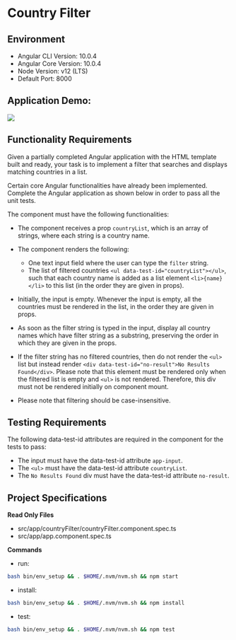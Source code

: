 # Country Filter

## Environment 

- Angular CLI Version: 10.0.4
- Angular Core Version: 10.0.4
- Node Version: v12 (LTS)
- Default Port: 8000

## Application Demo:

![](https://hrcdn.net/s3_pub/istreet-assets/fV9bCPK4XoCdesZdEiiyuw/country-filter.gif)

## Functionality Requirements

Given a partially completed Angular application with the HTML template built and ready, your task is to implement a filter that searches and displays matching countries in a list.

Certain core Angular functionalities have already been implemented. Complete the Angular application as shown below in order to pass all the unit tests.

The component must have the following functionalities:

- The component receives a prop `countryList`, which is an array of strings, where each string is a country name.

- The component renders the following:
  - One text input field where the user can type the `filter` string.
  - The list of filtered countries `<ul data-test-id="countryList"></ul>`, such that each country name is added as a list element `<li>{name}</li>` to this list (in the order they are given in props).

- Initially, the input is empty. Whenever the input is empty, all the countries must be rendered in the list, in the order they are given in props.

- As soon as the filter string is typed in the input, display all country names which have filter string as a substring, preserving the order in which they are given in the props. 

- If the filter string has no filtered countries, then do not render the `<ul>` list but instead render `<div data-test-id="no-result">No Results Found</div>`. Please note that this element must be rendered only when the filtered list is empty and `<ul>` is not rendered. Therefore, this div must not be rendered initially on component mount.

- Please note that filtering should be case-insensitive.

## Testing Requirements

The following data-test-id attributes are required in the component for the tests to pass:

- The input must have the data-test-id attribute `app-input`.
- The `<ul>` must have the data-test-id attribute `countryList`.
- The `No Results Found` div must have the data-test-id attribute `no-result`.

## Project Specifications

**Read Only Files**
- src/app/countryFilter/countryFilter.component.spec.ts
- src/app/app.component.spec.ts

**Commands**
- run: 
```bash
bash bin/env_setup && . $HOME/.nvm/nvm.sh && npm start
```
- install: 
```bash
bash bin/env_setup && . $HOME/.nvm/nvm.sh && npm install
```
- test: 
```bash
bash bin/env_setup && . $HOME/.nvm/nvm.sh && npm test
```
